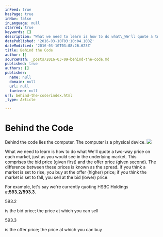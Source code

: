 ```yaml
---
inFeed: true
hasPage: true
inNav: false
inLanguage: null
starred: true
keywords: []
description: "What we need to learn is how to do what\_We'll quote a two-way price on each market, just as you would see in the underlying market. This comprises the bid price (given first) and the offer price (given second). The difference between these prices is known as the spread. If you think a market is set to rise, you buy at the offer (higher) price; if you think the market is set to fall, you sell at the bid (lower) price.\_"
datePublished: '2016-03-10T03:10:04.100Z'
dateModified: '2016-03-10T03:08:26.623Z'
title: Behind the Code
author: []
sourcePath: _posts/2016-03-09-behind-the-code.md
published: true
authors: []
publisher:
  name: null
  domain: null
  url: null
  favicon: null
url: behind-the-code/index.html
_type: Article

---
```

# Behind the Code

Behind the code lies the computer. The computer is a physical device. ![](https://the-grid-user-content.s3-us-west-2.amazonaws.com/341def5a-f865-4091-b9d5-21fdefaca9bc.jpg)

What we need to learn is how to do what We'll quote a two-way price on each market, just as you would see in the underlying market. This comprises the bid price (given first) and the offer price (given second). The difference between these prices is known as the spread. If you think a market is set to rise, you buy at the offer (higher) price; if you think the market is set to fall, you sell at the bid (lower) price. 

For example, let's say we're currently quoting HSBC Holdings at**593.2/593.3**.

593.2

is the bid price; the price at which you can sell

593.3

is the offer price; the price at which you can buy